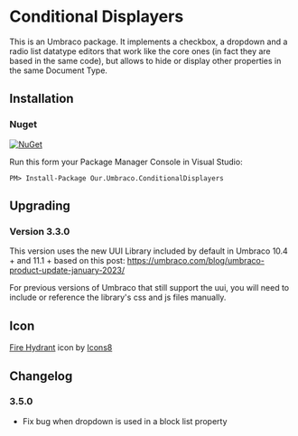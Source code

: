 # Conditional Displayers

This is an Umbraco package. It implements a checkbox, a dropdown and a radio list datatype editors that work like the core ones (in fact they are based in the same code), but allows to hide or display other properties in the same Document Type.

## Installation

### Nuget
[![NuGet](https://buildstats.info/nuget/Our.Umbraco.ConditionalDisplayers)](https://www.nuget.org/packages/Our.Umbraco.ConditionalDisplayers/)

Run this form your Package Manager Console in Visual Studio:

    PM> Install-Package Our.Umbraco.ConditionalDisplayers


## Upgrading
### Version 3.3.0
This version uses the new UUI Library included by default in Umbraco 10.4 + and 11.1 + based on this post: https://umbraco.com/blog/umbraco-product-update-january-2023/

For previous versions of Umbraco that still support the uui, you will need to include or reference the library's css and js files manually.

## Icon
<a target="_blank" href="https://icons8.com/icon/63snXzoESd3s/fire-hydrant">Fire Hydrant</a> icon by <a target="_blank" href="https://icons8.com">Icons8</a>

## Changelog
### 3.5.0
- Fix bug when dropdown is used in a block list property


